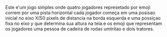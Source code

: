 Este e'um jogo simples onde quatro jogadores represetado por emoji correm por uma pista horizontal cada jogador começa em uma posisao inicial no eixo X(50 pixels de distancia
na borda esquerda e uma possiçao fixa no eixo y  que determina sua altura na tela.e os emoji que representam os jogadores uma pessoa de cadeira de rodas umtritao e dois tratores.
